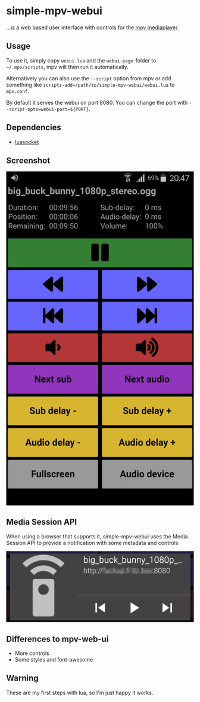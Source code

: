 # simple-mpv-webui
...is a web based user interface with controls for the [mpv mediaplayer](https://mpv.io/).

## Usage
To use it, simply copy `webui.lua` and the `webui-page`-folder to `~/.mpv/scripts`, mpv will then run it automatically.

Alternatively you can also use the `--script` option from mpv or add something like `scripts-add=/path/to/simple-mpv-webui/webui.lua` to `mpv.conf`.

By default it serves the webui on port 8080. You can change the port with 
`--script-opts=webui-port=${PORT}`.

## Dependencies
 - [luasocket](https://github.com/diegonehab/luasocket)

## Screenshot
![screenshot](screenshots/webui.png)

## Media Session API
When using a browser that supports it, simple-mpv-webui uses the Media Session
API to provide a notification with some metadata and controls:

![notification](screenshots/notification.png)

## Differences to mpv-web-ui
 - More controls
 - Some styles and font-awesome

## Warning
These are my first steps with lua, so I'm just happy it works.
